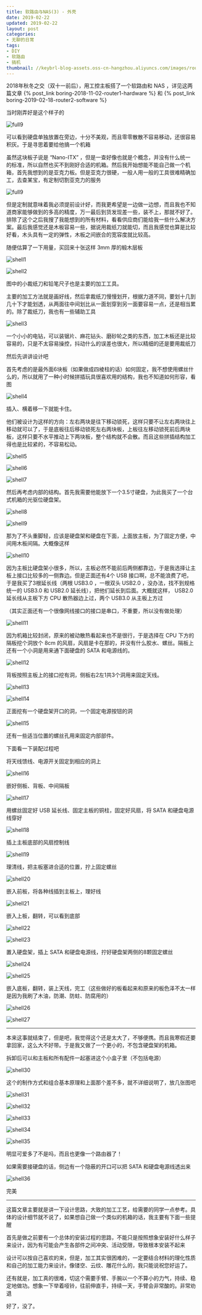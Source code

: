 ```yaml
---
title: 软路由与NAS(3) - 外壳
date: 2019-02-22
updated: 2019-02-22
layout: post
categories:
- 无聊的日常
tags:
- DIY
- 软路由
- 搞机
thumbnail: //keybrl-blog-assets.oss-cn-hangzhou.aliyuncs.com/images/router/shell_thumbnail.jpg
---
```


2018年秋冬之交（双十一前后），用工控主板搭了一个软路由和 NAS ，详见这两篇文章 {% post_link boring-2018-11-02-router1-hardware %} 和 {% post_link boring-2019-02-18-router2-software %}

当时刚弄好是这个样子的

![full9](//keybrl-blog-assets.oss-cn-hangzhou.aliyuncs.com/images/router/full9.jpg)

可以看到硬盘单独放置在旁边，十分不美观，而且零零散散不容易移动，还很容易积灰。于是寻思着要给他搞一个机箱

虽然这块板子说是 “Nano-ITX” ，但是一查好像也就是个概念，并没有什么统一的标准，所以自然也买不到刚好合适的机箱。然后我开始想能不能自己做一个机箱，首先我想到的是亚克力板。但是亚克力很硬，一般人用一般的工具很难精确加工，去查某宝，有定制切割亚克力的服务

![full9](//keybrl-blog-assets.oss-cn-hangzhou.aliyuncs.com/images/router/ykl.jpg)

但是定制就意味着我必须提前设计好，而我更希望是一边做一边想，而且我也不知道商家能够做到的多高的精度，万一最后到货发现差一些，装不上，那就不好了。排除了这个之后我搜了我能想到的所有材料，看看供应商们能给我一些什么解决方案。最后我感觉还是木板容易一些，据说用裁纸刀就能切，而且我感觉也算是比较好看，木头具有一定的弹性，木板之间嵌合的宽容度就比较高。

随便估算了一下用量，买回来十张这样 3mm 厚的椴木层板

![shell1](//keybrl-blog-assets.oss-cn-hangzhou.aliyuncs.com/images/router/shell1.jpg)

![shell2](//keybrl-blog-assets.oss-cn-hangzhou.aliyuncs.com/images/router/shell2.jpg)

图中的小裁纸刀和铅笔尺子也是主要的加工工具。

主要的加工方法就是画好线，然后拿裁纸刀慢慢划开，根据力道不同，要划十几到几十下才能划透，从两面往中间划比从一面划穿到另一面要容易一点，还是相当累的。除了裁纸刀，我也有一些辅助工具

![shell3](//keybrl-blog-assets.oss-cn-hangzhou.aliyuncs.com/images/router/shell3.jpg)

一个小小的电钻，可以装锯片、麻花钻头、磨砂轮之类的东西，加工木板还是比较容易的，只是不太容易操控，抖动什么的误差也很大，所以精细的还是要用裁纸刀

然后先讲讲设计吧

首先考虑的是最外面6块板（如果做成四棱柱的话）如何固定，我不想使用螺丝什么的，所以就用了一种小时候拼插玩具很喜欢用的结构，我也不知道如何形容，看图

![shell4](//keybrl-blog-assets.oss-cn-hangzhou.aliyuncs.com/images/router/shell4.jpg)

插入、横着移一下就能卡住。

他们被设计为这样的方向：左右两块是往下移动锁死，这样只要不让左右两块往上移动就可以了，于是底板往后移动锁死左右两块板，上板往左移动锁死前后两块板，这样只要不水平推动上下两块板，整个结构就不会散。而且这些拼插结构加工得也是比较紧的，不容易松动。

![shell5](//keybrl-blog-assets.oss-cn-hangzhou.aliyuncs.com/images/router/shell5.jpg)

![shell6](//keybrl-blog-assets.oss-cn-hangzhou.aliyuncs.com/images/router/shell6.jpg)

![shell7](//keybrl-blog-assets.oss-cn-hangzhou.aliyuncs.com/images/router/shell7.jpg)

然后再考虑内部的结构。首先我需要他能放下一个3.5寸硬盘，为此我买了一个台式机箱的光驱位硬盘架。

![shell8](//keybrl-blog-assets.oss-cn-hangzhou.aliyuncs.com/images/router/shell8.jpg)

![shell9](//keybrl-blog-assets.oss-cn-hangzhou.aliyuncs.com/images/router/shell9.jpg)

那为了不头重脚轻，应该是硬盘架和硬盘在下面，上面放主板，为了固定方便，中间用木板间隔。大概像这样

![shell10](//keybrl-blog-assets.oss-cn-hangzhou.aliyuncs.com/images/router/shell10.jpg)

因为主板比硬盘架小很多，所以，主板必然不能前后两侧都靠边，于是我选择让主板上接口比较多的一侧靠边。但是正面还有4个 USB 接口啊，总不能浪费了吧，于是我买了3根延长线（两根 USB3.0 ，一根双头 USB2.0 ，没办法，找不到规格统一的 USB3.0 和 USB2.0 延长线），把他们延长到后面。大概就这样， USB2.0 延长线从主板下方 CPU 散热器边上过，两个 USB3.0 从主板上方过

（其实正面还有一个很像网线接口的接口是串口，不重要，所以没有做处理）

![shell11](//keybrl-blog-assets.oss-cn-hangzhou.aliyuncs.com/images/router/shell11.jpg)

因为机箱比较封闭，原来的被动散热看起来也不是很行，于是选择在 CPU 下方的隔板挖个洞放个 8cm 的风扇，风扇是卡在那的，并没有什么胶水、螺丝。隔板上还有一个小洞是用来通下面硬盘的 SATA 和电源线的。

![shell12](//keybrl-blog-assets.oss-cn-hangzhou.aliyuncs.com/images/router/shell12.jpg)

背板按照主板上的接口挖有洞，侧板右2左1共3个洞用来固定天线。

![shell13](//keybrl-blog-assets.oss-cn-hangzhou.aliyuncs.com/images/router/shell13.jpg)

![shell14](//keybrl-blog-assets.oss-cn-hangzhou.aliyuncs.com/images/router/shell14.jpg)

正面挖有一个硬盘架开口的洞，一个固定电源按钮的洞

![shell15](//keybrl-blog-assets.oss-cn-hangzhou.aliyuncs.com/images/router/shell15.jpg)

还有一些适当位置的螺丝孔用来固定内部部件。

下面看一下装配过程吧

将天线馈线、电源开关固定到相应的洞上

![shell16](//keybrl-blog-assets.oss-cn-hangzhou.aliyuncs.com/images/router/shell16.jpg)

嵌好侧板、背板、中间隔板

![shell17](//keybrl-blog-assets.oss-cn-hangzhou.aliyuncs.com/images/router/shell17.jpg)

用螺丝固定好 USB 延长线、固定主板的铜柱，固定好风扇，将 SATA 和硬盘电源线穿好

![shell18](//keybrl-blog-assets.oss-cn-hangzhou.aliyuncs.com/images/router/shell18.jpg)

插上主板底部的风扇控制线

![shell19](//keybrl-blog-assets.oss-cn-hangzhou.aliyuncs.com/images/router/shell19.jpg)

理清线，把主板塞进合适的位置，拧上固定螺丝

![shell20](//keybrl-blog-assets.oss-cn-hangzhou.aliyuncs.com/images/router/shell20.jpg)

嵌入前板，将各种线插到主板上，理好线

![shell21](//keybrl-blog-assets.oss-cn-hangzhou.aliyuncs.com/images/router/shell21.jpg)

嵌入上板，翻转，可以看到底部

![shell22](//keybrl-blog-assets.oss-cn-hangzhou.aliyuncs.com/images/router/shell22.jpg)

![shell23](//keybrl-blog-assets.oss-cn-hangzhou.aliyuncs.com/images/router/shell23.jpg)

置入硬盘架，插上 SATA 和硬盘电源线，拧好硬盘架两侧的8颗固定螺丝

![shell24](//keybrl-blog-assets.oss-cn-hangzhou.aliyuncs.com/images/router/shell24.jpg)

![shell25](//keybrl-blog-assets.oss-cn-hangzhou.aliyuncs.com/images/router/shell25.jpg)

嵌入底板，翻转，装上天线，完工（这些做好的板看起来和原来的板色泽不太一样是因为我刷了木油，防潮、防蛀、防腐用的）

![shell26](//keybrl-blog-assets.oss-cn-hangzhou.aliyuncs.com/images/router/shell26.jpg)

![shell27](//keybrl-blog-assets.oss-cn-hangzhou.aliyuncs.com/images/router/shell27.jpg)

---

本来这事就结束了，但是吧，我觉得这个还是太大了，不够便携。而且我寒假还要拿回家，这么大不好带。于是我又做了一个更小的，不包含硬盘架的机箱。

拆卸后可以和主板和所有配件一起塞进这个小盒子里（不包括电源）

![shell30](//keybrl-blog-assets.oss-cn-hangzhou.aliyuncs.com/images/router/shell30.jpg)

这个的制作方式和组合基本原理和上面那个差不多，就不详细说明了，放几张图吧

![shell31](//keybrl-blog-assets.oss-cn-hangzhou.aliyuncs.com/images/router/shell31.jpg)

![shell32](//keybrl-blog-assets.oss-cn-hangzhou.aliyuncs.com/images/router/shell32.jpg)

![shell33](//keybrl-blog-assets.oss-cn-hangzhou.aliyuncs.com/images/router/shell33.jpg)

![shell34](//keybrl-blog-assets.oss-cn-hangzhou.aliyuncs.com/images/router/shell34.jpg)

![shell35](//keybrl-blog-assets.oss-cn-hangzhou.aliyuncs.com/images/router/shell35.jpg)

明显可爱多了不是吗，而且也更像一个路由器了！

如果需要接硬盘的话，侧边有一个隐蔽的开口可以把 SATA 和硬盘电源线透出来

![shell36](//keybrl-blog-assets.oss-cn-hangzhou.aliyuncs.com/images/router/shell36.jpg)

完美

---

这篇文章主要就是讲一下设计思路，大致的加工工艺，给需要的同学一点参考。具体的设计细节就不说了，如果想自己做一个类似的机箱的话，我主要有下面一些提醒

首先是做之前要有一个总体的安装过程的思路，不能只是按照想象安装好什么样子来设计，因为有可能会产生各部件之间冲突、活动受限，导致根本安装不起来

设计可以按自己喜欢的来，但是，加工其实很困难的，一定要结合材料的理化性质和自己的加工能力来设计。像镂空、云纹、雕花什么的，我只能说祝您好运了。

还有就是，加工真的很难，切这个需要手臂、手腕以一个不算小的力气，持续、稳定地做功。想象一下举着哑铃，往前伸直手，持续一天，手臂会非常酸的。非常劝退

好了，没了。

